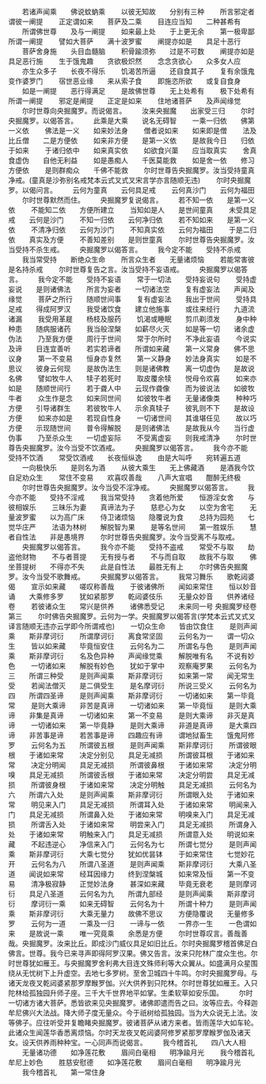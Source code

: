 <!-- { "loadSidebar": true } -->
　　若诸声闻乘　　佛说蚊蚋乘
　　以彼无知故　　分别有三种
　　所言邪定者　　谓彼一阐提
　　正定谓如来　　菩萨及二乘
　　目连应当知　　二种甚希有
　　所谓佛世尊　　及与一阐提
　　如来最上处　　于上更无余
　　第一极卑鄙　　所谓一阐提
　　譬如大菩萨　　满十波罗蜜
　　阐提亦如是　　具足十恶行
　　菩萨舍身施　　头目血髓脑
　　积骨踰须弥　　过是不可数
　　阐提亦如是　　具足恶行施
　　生于饿鬼趣　　贪欲极炽然
　　念念贪欲心　　众多女人应
　　亦生众多子　　长夜不得乐
　　饥渴苦所逼　　还自食其子
　　复有余饿鬼　　变作婆罗门
　　宿世恶业缘　　来从索子食
　　即施恣所欲　　或复自食身
　　如是一阐提　　恶行得满足
　　是故佛世尊　　无上处希有
　　极下处希有　　所谓一阐提
　　邪定是阐提　　正定是如来
　　住地诸菩萨　　及声闻缘觉
　　尔时世尊向央掘魔罗。而说偈言。
　　汝来央掘魔　　出家受三归
　　尔时央掘魔罗。以偈答言。
　　此乘是大乘　　说名无碍智
　　一乘一归依　　佛第一义依
　　佛法是一义　　如来妙法身
　　僧者说如来　　如来即是僧
　　法及比丘僧　　二是方便依
　　如来非方便　　是第一义依
　　是故我今日　　归依于如来
　　于诸归依中　　如来真实依
　　如欲食兴蕖　　应当取真实
　　舍真食虚伪　　自他无利益
　　如是愚痴人　　千医莫能救
　　如是舍一依　　修习方便依
　　是则群痴众　　千佛不能救
　　尔时世尊告央掘魔罗。汝当受持童真净戒。(童真是沙弥别名戒梵本云式叉式叉宋言学亦言随顺无违)
　　尔时央掘魔罗。以偈问言。
　　云何为童真　　云何具足戒
　　云何真沙门　　云何为福田
　　尔时世尊默然而住。
　　央掘魔罗复说偈言。
　　若不知一依　　是第一义依
　　不能知二依　　方便所建立
　　当知如是人　　是世间童真
　　未受具足戒　　云何是沙门
　　不知一归依　　云何净归依
　　若不知如来　　是第一义依
　　不清净归依　　云何为沙门
　　不知真实依　　云何为福田
　　于是二归依　　真实及方便
　　不善知差别　　是则世童真
　　尔时世尊告央掘魔罗。汝当受持不杀生戒。
　　央掘魔罗以偈答言。
　　我今定不能　　受持不杀戒
　　我当常受持　　断绝众生命
　　所言众生者　　无量诸烦恼
　　若能常害彼　　是名持杀戒
　　尔时世尊复告之言。汝当受持不妄语戒。
　　央掘魔罗以偈答言。
　　我今定不能　　受持不妄语
　　常于一切法　　受持妄说句
　　受持虚妄说　　是则诸佛法
　　所言为妄者　　一切诸法空
　　复有虚妄法　　声闻及缘觉
　　菩萨之所行　　随顺世间事
　　复有虚妄法　　我出于世间
　　受持具足戒　　得成阿罗汉
　　我受诸饮食　　建立他施事
　　或往来经行　　九道流诸漏
　　我受用革屣　　杨枝及服药
　　饥渴或睡眠　　剪爪剃须发
　　身中种种患　　随病服诸药
　　我当般涅槃　　如薪尽火灭
　　如是等一切　　诸余虚伪法
　　乃至我方便　　周行于世间
　　常于尔所时　　不净此妄语
　　今说实及谛　　目连宜善听
　　若实若谛者　　所谓如来藏
　　第一义常身　　佛不思议身
　　第一不变易　　恒身亦复然
　　第一义静身　　妙法身真实
　　如是不思议　　彼身云何现
　　是故伪法生　　则是诸佛教
　　离一切虚伪　　是故说名佛
　　譬如牧牛人　　犊子若死时
　　取皮覆余犊　　悦母令欢喜
　　如来亦如是　　随顺世间行
　　若于聋人中　　云现作聋像
　　而为彼说法　　如彼牧牛者
　　众生作是念　　如来同世间
　　如彼牧牛者　　无量诸像类
　　种种巧方便　　引导诸群生
　　若彼牧牛人　　示余真犊子
　　彼乳则不下　　是故设方便
　　如来亦如是　　若现自性身
　　一切诸世间　　其谁堪任见
　　故以巧方便　　示现随世间
　　普令得解脱　　是则诸佛法
　　是故我从今　　当行虚伪事
　　乃至杀众生　　一切虚妄际
　　不受离虚妄　　则我戒清净
　　尔时世尊告央掘魔罗。汝今当受不饮酒戒。
　　央掘魔罗以偈答言。
　　我今亦不能　　受持不饮酒
　　常受饮酒戒　　长夜恒纵逸
　　由是大叫呼　　宛转遍五道
　　一向极快乐　　是则名为酒
　　从彼大乘生　　无上佛藏酒
　　是酒我今饮　　自足劝众生
　　常住不变易　　欢喜叹善哉
　　八声大宣唱　　酣醉无终极
　　尔时世尊告央掘魔罗。汝今当受不淫净戒。
　　央掘魔罗以偈答言。
　　我今亦不能　　受持不淫戒
　　我当常受持　　贪着他所爱
　　恒游淫女舍　　与彼相娱乐
　　三昧乐为妻　　真谛法为子
　　慈悲心为女　　以空为舍宅
　　无量波罗蜜　　以为高广床
　　侍卫诸烦恼　　隐覆说为食
　　总持为园苑　　七觉华庄严
　　法语为林树　　解脱智为果
　　是等名世间　　第一胜娱乐
　　慧者自性法　　非是愚境界
　　尔时世尊告央掘魔罗。汝今当受离不与取戒。
　　央掘魔罗以偈答言。
　　我今亦不能　　受持不盗戒
　　常受不与取　　劫盗他财物
　　不与者菩提　　无有授与者
　　不与而自取　　故我不与取
　　佛坐菩提树　　不得亦不失
　　此是自性法　　最胜无有上
　　尔时佛告央掘魔罗。汝今当受不歌舞戒。
　　央掘魔罗以偈答言。
　　我常习舞乐　　歌乾闼婆偈
　　宣示如来藏　　嗟叹称善哉
　　于彼诸佛所　　闻如来常住
　　恒以妙音诵　　大乘修多罗
　　犹如紧那罗　　乾闼婆伎乐
　　无量众妙音　　供养诸经卷
　　若彼诸众生　　常兴是供养
　　诸佛悉受记　　未来同一号
央掘魔罗经卷第三
　　尔时佛告央掘魔罗。云何为一学。央掘魔罗以偈答言(学梵本云式叉式叉译言随顺无违亦云学即今所谓戒也)
　　一切众生命　　皆由饮食住
　　是则声闻乘　　斯非摩诃衍
　　所谓摩诃衍　　离食常坚固
　　云何名为一　　谓一切众生
　　皆以如来藏　　毕竟恒安住
　　云何名为二　　所谓名与色
　　是则声闻乘　　斯非摩诃衍
　　名及色异种　　声闻缘觉乘
　　解脱唯有名　　不说有妙色
　　一切诸如来　　解脱有妙色
　　犹如于掌中　　观察庵罗果
　　云何名为三　　所谓三种受
　　是则声闻乘　　斯非摩诃衍
　　如来第一常　　闻无常生受
　　若闻法僧灭　　是二俱受生
　　是名摩诃衍　　所说三受义
　　云何名为四　　所谓四圣谛
　　是则声闻乘　　斯非摩诃衍
　　一切诸如来　　第一毕竟常
　　是则大乘谛　　非苦是真谛
　　一切诸如来　　第一毕竟恒
　　是则大乘谛　　非集是真谛
　　一切诸如来　　第一不变易
　　是则大乘谛　　非灭是真谛
　　一切诸如来　　第一毕竟静
　　是则大乘谛　　非道是真谛
　　是大乘四谛　　非苦事是谛
　　若苦事是谛　　四趣应有谛
　　谓地狱畜生　　饿鬼阿修罗
　　云何名为五　　所谓彼五根
　　是则声闻乘　　斯非摩诃衍
　　所谓彼眼根　　于诸如来常
　　决定分别见　　具足无减损
　　所谓彼耳根　　于诸如来常
　　决定分明闻　　具足无减损
　　所谓彼鼻根　　于诸如来常
　　决定分明嗅　　具足无减损
　　所谓彼舌根　　于诸如来常
　　决定分明尝　　具足无减损
　　所谓彼身根　　于诸如来常
　　决定分明触　　具足无减损
　　云何名为六　　所谓六入处
　　是则声闻乘　　斯非摩诃衍
　　所谓眼入处　　于诸如来常
　　明见来入门　　具足无减损
　　所谓耳入处　　于诸如来常
　　明闻来入门　　具足无减损
　　所谓鼻入处　　于诸如来常
　　明嗅来入门　　具足无减损
　　所谓舌入处　　于诸如来常
　　明尝来入门　　具足无减损
　　所谓身入处　　于诸如来常
　　明触来入门　　具足无减损
　　所谓意入处　　明说如来藏
　　不起违逆心　　净信来入门
　　云何名为七　　所谓七觉分
　　是则声闻乘　　斯非摩诃衍
　　大乘七觉分　　犹如优昙钵
　　于如来常住　　七觉妙花开
　　云何名为八　　所谓八圣道
　　是则声闻乘　　斯非摩诃衍
　　大乘八圣道　　闻说如来常
　　经耳因缘力　　终到涅槃城
　　如来常及恒　　第一不变易
　　清净极寂静　　正觉妙法身
　　甚深如来藏　　毕竟无衰老
　　是则摩诃衍　　具足八圣道
　　云何名为九　　所谓九部经
　　是则声闻乘　　斯非摩诃衍
　　摩诃衍一乘　　如来无碍智
　　云何名为十　　所谓十种力
　　是则声闻乘　　斯非摩诃衍
　　大乘无量力　　故佛不思议
　　方便隐覆说　　无量修多罗
　　云何为一道　　一乘及一归
　　一谛与一依　　一界亦一生
　　一色谓如来　　是故说一乘
　　唯一究竟乘　　余悉是方便
　　尔时世尊叹言。善哉善哉。央掘魔罗。汝来比丘。即成沙门威仪具足如旧比丘。尔时央掘魔罗稽首佛足白佛言。世尊。我今已来寻声即得阿罗汉果。佛又告言。汝来只陀林广度众生也。尔时世尊犹如雁王。与央掘魔罗舍利弗大目连文殊师利等大众翼从。如盛满月众星围绕从无忧树下上升虚空。去地七多罗树。至舍卫城四十牛鸣。尔时央掘魔罗母。与诸天龙夜叉乾闼婆紧那罗摩睺罗伽。兴大供养到只陀林。尔时世尊犹如雁王。入只陀林给孤独园升师子座。三千大千世界地平如掌。生柔软草如安乐国。
　　尔时一切诸方诸大菩萨。悉皆欲来见央掘魔罗。诸佛即遣而告之曰。汝等应去。今释迦牟尼佛兴大法战。降大师子度无量众。今于祇树给孤独园。当为大众说无上法。汝等佛子。应往听受并复瞻睹央掘魔罗。彼诸菩萨从诸方来者。皆雨莲华大如车轮。此诸众生闻莲华香悉离烦恼。尔时天龙夜叉乾闼婆阿修罗紧那罗摩睺罗伽及诸天女。设天供养雨种种宝。一心同声而说偈言。
　　我今稽首礼　　四八大人相
　　无量诸功德　　如净莲花敷
　　眉间白毫相　　明净踰月光
　　我今稽首礼　　牟尼上妙色
　　胜慈安慰德　　如净莲花敷
　　眉间白毫相　　明净踰月光
　　我今稽首礼　　第一常住身
